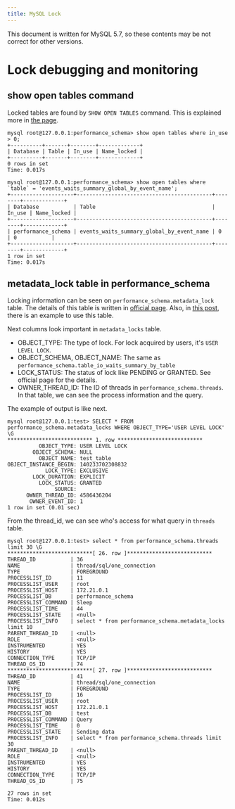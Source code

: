 ```yaml
---
title: MySQL Lock
---
```


This document is written for MySQL 5.7, so these contents may be not correct for other versions.

Lock debugging and monitoring
===

show open tables command
---
Locked tables are found by `SHOW OPEN TABLES` command.
This is explained more in [the page](https://oracle-base.com/articles/mysql/mysql-identify-locked-tables).


```
mysql root@127.0.0.1:performance_schema> show open tables where in_use > 0;
+----------+-------+--------+-------------+
| Database | Table | In_use | Name_locked |
+----------+-------+--------+-------------+
0 rows in set
Time: 0.017s

mysql root@127.0.0.1:performance_schema> show open tables where `table` = 'events_waits_summary_global_by_event_name';
+--------------------+-------------------------------------------+--------+-------------+
| Database           | Table                                     | In_use | Name_locked |
+--------------------+-------------------------------------------+--------+-------------+
| performance_schema | events_waits_summary_global_by_event_name | 0      | 0           |
+--------------------+-------------------------------------------+--------+-------------+
1 row in set
Time: 0.017s
```


metadata_lock table in performance_schema
---

Locking information can be seen on `performance_schema.metadata_lock` table.
The details of this table is written in [official page](https://dev.mysql.com/doc/refman/5.7/en/performance-schema-metadata-locks-table.html).
Also, in [this post](https://www.nivas.hr/blog/2017/08/04/mysql-get_lock-problem-debug-help-mysql-performance_schema/), there is an example to use this table.

Next columns look important in `metadata_locks` table.
- OBJECT_TYPE: The type of lock. For lock acquired by users, it's `USER LEVEL LOCK`.
- OBJECT_SCHEMA, OBJECT_NAME: The same as `performance_schema.table_io_waits_summary_by_table`
- LOCK_STATUS: The status of lock like PENDING or GRANTED. See official page for the details.
- OWNER_THREAD_ID: The ID of threads in `performance_schema.threads`. In that table, we can see the process information and the query.

The example of output is like next.
```
mysql root@127.0.0.1:test> SELECT * FROM performance_schema.metadata_locks WHERE OBJECT_TYPE='USER LEVEL LOCK' \G
*************************** 1. row ***************************
          OBJECT_TYPE: USER LEVEL LOCK
        OBJECT_SCHEMA: NULL
          OBJECT_NAME: test_table
OBJECT_INSTANCE_BEGIN: 140233702308832
            LOCK_TYPE: EXCLUSIVE
        LOCK_DURATION: EXPLICIT
          LOCK_STATUS: GRANTED
               SOURCE:
      OWNER_THREAD_ID: 4586436204
       OWNER_EVENT_ID: 1
1 row in set (0.01 sec)
```

From the thread_id, we can see who's access for what query in `threads` table.

```
mysql root@127.0.0.1:test> select * from performance_schema.threads limit 30 \G
***************************[ 26. row ]***************************
THREAD_ID           | 36
NAME                | thread/sql/one_connection
TYPE                | FOREGROUND
PROCESSLIST_ID      | 11
PROCESSLIST_USER    | root
PROCESSLIST_HOST    | 172.21.0.1
PROCESSLIST_DB      | performance_schema
PROCESSLIST_COMMAND | Sleep
PROCESSLIST_TIME    | 44
PROCESSLIST_STATE   | <null>
PROCESSLIST_INFO    | select * from performance_schema.metadata_locks limit 10
PARENT_THREAD_ID    | <null>
ROLE                | <null>
INSTRUMENTED        | YES
HISTORY             | YES
CONNECTION_TYPE     | TCP/IP
THREAD_OS_ID        | 74
***************************[ 27. row ]***************************
THREAD_ID           | 41
NAME                | thread/sql/one_connection
TYPE                | FOREGROUND
PROCESSLIST_ID      | 16
PROCESSLIST_USER    | root
PROCESSLIST_HOST    | 172.21.0.1
PROCESSLIST_DB      | test
PROCESSLIST_COMMAND | Query
PROCESSLIST_TIME    | 0
PROCESSLIST_STATE   | Sending data
PROCESSLIST_INFO    | select * from performance_schema.threads limit 30
PARENT_THREAD_ID    | <null>
ROLE                | <null>
INSTRUMENTED        | YES
HISTORY             | YES
CONNECTION_TYPE     | TCP/IP
THREAD_OS_ID        | 75

27 rows in set
Time: 0.012s
```
